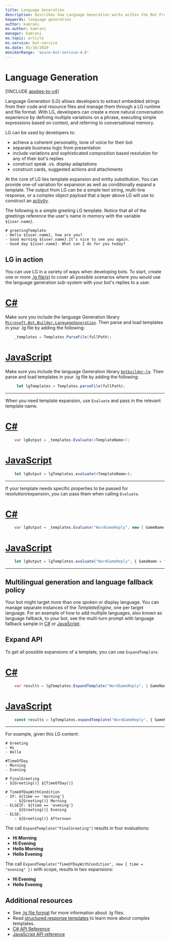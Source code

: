 ```yaml
---
title: Language Generation
description: Describes how Language Generation works within the Bot Framework SDK.
keywords: language generation
author: kamrani
ms.author: kamrani
manager: kamrani
ms.topic: article
ms.service: bot-service
ms.date: 05/16/2020
monikerRange: 'azure-bot-service-4.0'
---
```


# Language Generation

[!INCLUDE [applies-to-v4](../includes/applies-to-v4-current.md)]

<!-- See [here](#Change-Log) for what's new in **4.8.0 RC1** release.-->

Language Generation (LG) allows developers to extract embedded strings from their code and resource files and manage them through a LG runtime and file format. With LG, developers can create a more natural conversation experience by defining multiple variations on a phrase, executing simple expressions based on context, and referring to conversational memory.

LG can be used by developers to:

- achieve a coherent personality, tone of voice for their bot
- separate business logic from presentation
- include variations and sophisticated composition based resolution for any of their bot's replies
- construct speak .vs. display adaptations
- construct cards, suggested actions and attachments

At the core of LG lies template expansion and entity substitution. You can provide one-of variation for expansion as well as conditionally expand a template. The output from LG can be a simple text string, multi-line response, or a complex object payload that a layer above LG will use to construct an [activity][1].

The following is a simple greeting LG template. Notice that all of the greetings reference the user's name in memory with the variable `${user.name}`.

```lg
# greetingTemplate
- Hello ${user.name}, how are you?
- Good morning ${user.name}.It's nice to see you again.
- Good day ${user.name}. What can I do for you today?
```

## LG in action

You can use LG in a variety of ways when developing bots. To start, create one or more [.lg file(s)][3] to cover all possible scenarios where you would use the language generation sub-system with your bot's replies to a user.

# [C#](#tab/csharp)

Make sure you include the language Generation library [`Microsoft.Bot.Builder.LanguageGeneration`](https://www.nuget.org/packages/Microsoft.Bot.Builder.LanguageGeneration/). Then parse and load templates in your .lg file by adding the following:

```csharp
    _templates = Templates.ParseFile(fullPath);
```

# [JavaScript](#tab/javascript)

Make sure you include the language Generation library [`botbuilder-lg`][15]. Then parse and load templates in your .lg file by adding the following:

```javascript
     let lgTemplates = Templates.parseFile(fullPath);
```

---

When you need template expansion, use `Evaluate` and pass in the relevant template name.

# [C#](#tab/csharp)

```csharp
    var lgOutput = _templates.Evaluate(<TemplateName>);
```

# [JavaScript](#tab/javascript)

```javascript
    let lgOutput = lgTemplates.evaluate(<TemplateName>);
```

---

If your template needs specific properties to be passed for resolution/expansion, you can pass them when calling  `Evaluate`.

# [C#](#tab/csharp)

```csharp
    var lgOutput = _templates.Evaluate("WordGameReply", new { GameName = "MarcoPolo" } );
```

# [JavaScript](#tab/javascript)

```javascript
    let lgOutput = lgTemplates.evaluate("WordGameReply", { GameName = "MarcoPolo" } );
```

---

## Multilingual generation and language fallback policy

Your bot might target more than one spoken or display language. You can manage separate instances of the *TemplateEngine*, one per target language. For an example of how to add multiple languages, also known as language fallback, to your bot, see the multi-turn prompt with language fallback sample in [C#](https://aka.ms/csharp-lg-multi-turn-prompt-language-fallback-sample) or [JavaScript](https://aka.ms/js-lg-multi-turn-prompt-language-fallback-sample).

<!--
## Grammar check and correction
The current library does not include any capabilities for grammar check or correction-->

## Expand API

To get all possible expansions of a template, you can use `ExpandTemplate`.

# [C#](#tab/csharp)

```csharp
    var results = lgTemplates.ExpandTemplate("WordGameReply", { GameName = "MarcoPolo" } )
```

# [JavaScript](#tab/javascript)

```javascript
    const results = lgTemplates.expandTemplate("WordGameReply", { GameName = "MarcoPolo" } )
```

---

For example, given this LG content:

```lg
# Greeting
- Hi
- Hello

#TimeOfDay
- Morning
- Evening

# FinalGreeting
- ${Greeting()} ${TimeOfDay()}

# TimeOfDayWithCondition
- IF: ${time == 'morning'}
    - ${Greeting()} Morning
- ELSEIF: ${time == 'evening'}
    - ${Greeting()} Evening
- ELSE:
    - ${Greeting()} Afternoon
```

The call `ExpandTemplate("FinalGreeting")` results in four evaluations:

- **Hi Morning**
- **Hi Evening**
- **Hello Morning**
- **Hello Evening**

The call `ExpandTemplate("TimeOfDayWithCondition", new { time = "evening" })` with scope, results in two expansions:

- **Hi Evening**
- **Hello Evening**

## Additional resources

- See [.lg file format][3] for more information about .lg files.
- Read [structured response templates](../language-generation/language-generation-structured-response-template.md) to learn more about complex templates.
- [C# API Reference](https://docs.microsoft.com/dotnet/api/microsoft.bot.builder.languagegeneration)
- [JavaScript API reference](https://docs.microsoft.com/javascript/api/botbuilder-lg)

<!---
## Change Log
### 4.8 PREVIEW
- \[**BREAKING CHANGES**\]:
    - `ActivityFactory`
        - has been moved to `Microsoft.Bot.Builder`
        - `CreateActivity` renamed to `FromObject`
    - `TemplateEngine`
        - has been renamed to `Templates`
        - `TemplateEngine.EvaluateTemplate` renamed to `Templates.Evaluate`
        - `TemplateEngine.Evaluate` renamed to `Templates.EvaluateText`
        - `TemplateEngine().AddFile` has been replaced by `Templates.ParseFile`
        - `AddFiles` has been deprecated. You no longer can load multiple .lg files. Instead, you should use [import][50] support in your .lg files.
    - Bounding character for expressions has been changed from **@**{expression} to **$**{expression}

    |  Old  | New |
    |-------|-----|
    |  # myTemplate <br/> - I have @{user.name} as your name |  # myTemplate <br/> - I have ${user.name} as your name |
    | # myTemplate <br/> - @{ackPhrase()} <br/><br/> # ackPhrase <br/> - hi <br/>- hello | # myTemplate <br/> - ${ackPhrase()} <br/><br/> # ackPhrase <br/> - hi <br/>- hello |
    | # myTemplate <br/> - IF : @{user.name == null} <br/>&nbsp;&nbsp;&nbsp;&nbsp;- hello<br/>- ELSE : <br/>&nbsp;&nbsp;&nbsp;&nbsp;- null | # myTemplate <br/> - IF : ${user.name == null} <br/>&nbsp;&nbsp;&nbsp;&nbsp;- hello<br/>- ELSE : <br/>&nbsp;&nbsp;&nbsp;&nbsp;- null |
- New sample [C#][100], [JS][101] that demonstrates how to extend the set of prebuilt expression functions and using custom functions in LG.
- You can now use back-quote for string interpolation. e.g. \`=json({'user': ${user.name}})`
### 4.7 PREVIEW
- \[**BREAKING CHANGES**\]:
    - Old way to refer to a template via `[TemplateName]` notation is deprecated in favor of `${TemplateName()}` notation. There are no changes to how structured response templates are defined.
    - All expressions must now be enclosed within `${<expression>}`. The old notation `{<expression>}` is no longer supported.
    - `ActivityBuilder` has been deprecated and removed in favor of `ActivityFactory`. Note that by stable release, functionality offered by `ActivityFactory` is likely to move into `MessageFactory`.

    |  Old  | New |
    |-------|-----|
    | # myTemplate <br/> - I have {user.name} as your name |  # myTemplate <br/> - I have @{user.name} as your name |
    | # myTemplate <br/> - [ackPhrase] <br/><br/> # ackPhrase <br/> - hi <br/>- hello | # myTemplate <br/> - @{ackPhrase()} <br/><br/> # ackPhrase <br/> - hi <br/>- hello |

- \[**NEW**\]:
    - Language generation preview is now available for JavaScript as well. Checkout packages [here][15]. Samples are [here][26]
    - New `ActivityFactory` class that helps transform structured response template output from LG into a Bot framework activity.
    - Bug fixes and stability improvements.

### 4.6 PREVIEW 2
- \[**BREAKING CHANGES**\]:
    - Old `display || speak` notation is deprecated in favor of structured template support. See below for more details on structured template.
    - Old `Chatdown` style cards are deprecated in favor of structured template support. See below for more details on structured template.
- \[**NEW**\]:
    - Structured Template support in .lg file format. See [here](../language-generation/language-generation-structured-response-template.md) to learn more about Structured Template definition.
    - ActivityGenerator.GenerateFromLG static method to transform output from LG sub-system into a full blown [Bot Framework Activity][1]

### 4.6 PREVIEW
- \[**NEW**\] [VS code extension][22] for LG (syntax highlighting, auto-suggest (including expressions, pre-built functions, template names etc), validation)
- LG file format:
    - Support for [Switch..Case..Default][20]
    - Support for [import reference][21] to another .lg file.
- [API changes][2]:
    - Dropped FromFile and FromText methods in favor of AddFile and AddFiles.
    - Added ability to provide a delegate to externally resolve import references found in content.
- \[**NEW**\] Translate functionality in [MSLG CLI][23]

### 4.5 PREVIEW
- Initial preview release
-->
[1]:https://github.com/Microsoft/BotBuilder/blob/master/specs/botframework-activity/botframework-activity.md
[3]:../file-format/bot-builder-lg-file-format.md
[6]:https://github.com/microsoft/botframework-cli/tree/master/packages/chatdown
[7]:https://github.com/microsoft/botframework-cli/blob/master/packages/chatdown/docs/chatdown-format.md
[8]:https://github.com/microsoft/botframework-cli/blob/master/packages/chatdown/docs/examples/CardExamples.chat
[9]:https://github.com/microsoft/botframework-cli/blob/master/packages/chatdown/docs/chatdown-format.md#message-commands
[10]:https://github.com/microsoft/botframework-cli/blob/master/packages/chatdown/docs/chatdown-format.md#message-cards
[11]:https://github.com/microsoft/botframework-cli/blob/master/packages/chatdown/docs/chatdown-format.md#message-attachments
[12]:https://botbuilder.myget.org/F/botbuilder-v4-dotnet-daily/api/v3/index.json
[13]:https://botbuilder.myget.org/gallery/botbuilder-v4-js-daily
[14]:https://www.nuget.org/packages/Microsoft.Bot.Builder.LanguageGeneration/4.7.0-preview
[15]:https://www.npmjs.com/package/botbuilder-lg
[20]:../file-format/bot-builder-lg-file-format.md#switch-case
[21]:../file-format/bot-builder-lg-file-format.md#importing-external-references
[22]:https://aka.ms/lg-vscode-extension
[23]:https://github.com/microsoft/botbuilder-tools/tree/V.Future/packages/MSLG
[26]:https://github.com/microsoft/BotBuilder-Samples/tree/master/experimental/language-generation/javascript_nodejs
[50]:../file-format/bot-builder-lg-file-format.md#importing-external-references
[100]:https://github.com/microsoft/BotBuilder-Samples/blob/master/experimental/language-generation/csharp_dotnetcore/20.extending-with-custom-functions/README.md
[101]:https://github.com/microsoft/BotBuilder-Samples/blob/master/experimental/language-generation/javascript_nodejs/20.custom-functions/README.md
